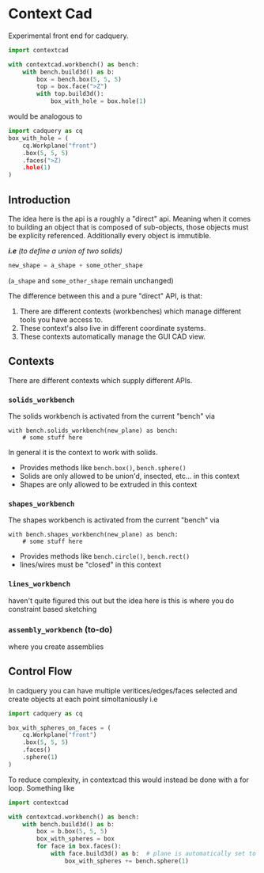 # Context Cad

Experimental front end for cadquery.

```python
import contextcad

with contextcad.workbench() as bench:
    with bench.build3d() as b:
        box = bench.box(5, 5, 5)
        top = box.face(">Z")
        with top.build3d():
            box_with_hole = box.hole(1)
```

would be analogous to

```python
import cadquery as cq
box_with_hole = (
    cq.Workplane("front")
    .box(5, 5, 5)
    .faces(">Z)
    .hole(1)
)
```

## Introduction

The idea here is the api is a roughly a "direct" api. Meaning when it comes to building an object that is composed of sub-objects, those objects must be explicity referenced. Additionally every object is immutible.

***i.e***  *(to define a union of two solids)*
```python
new_shape = a_shape + some_other_shape
```
(`a_shape` and `some_other_shape` remain unchanged)

The difference between this and a pure "direct" API, is that:
1. There are different contexts (workbenches) which manage different tools you have access to.
2. These context's also live in different coordinate systems.
3. These contexts automatically manage the GUI CAD view.


## Contexts

There are different contexts which supply different APIs.

### `solids_workbench`
The solids workbench is activated from the current "bench" via 
```
with bench.solids_workbench(new_plane) as bench:
    # some stuff here
```

In general it is the context to work with solids.

* Provides methods like `bench.box()`, `bench.sphere()`
* Solids are only allowed to be union'd, insected, etc... in this context
* Shapes are only allowed to be extruded in this context
### `shapes_workbench`

The shapes workbench is activated from the current "bench" via

```
with bench.shapes_workbench(new_plane) as bench:
    # some stuff here
```

* Provides methods like `bench.circle()`, `bench.rect()`
* lines/wires must be "closed" in this context
### `lines_workbench`
haven't quite figured this out but the idea here is this is where you do constraint based sketching

### `assembly_workbench` (to-do)
where you create assemblies

## Control Flow
In cadquery you can have multiple veritices/edges/faces selected and create objects at each point simoltaniously
i.e
```python
import cadquery as cq

box_with_spheres_on_faces = (
    cq.Workplane("front")
    .box(5, 5, 5)
    .faces()
    .sphere(1)
)
```

To reduce complexity, in contextcad this would instead be done with a for loop. Something like
```python
import contextcad

with contextcad.workbench() as bench:
    with bench.build3d() as b:
        box = b.box(5, 5, 5)
        box_with_spheres = box
        for face in box.faces():
            with face.build3d() as b:  # plane is automatically set to the face's plane
                box_with_spheres += bench.sphere(1)
```
